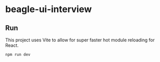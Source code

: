 # beagle-ui-interview

## Run

This project uses Vite to allow for super faster hot module reloading for React.

`npm run dev`

